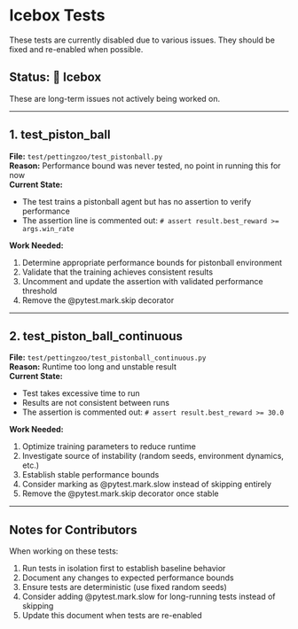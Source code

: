 # Icebox Tests

These tests are currently disabled due to various issues. They should be fixed and re-enabled when possible.

## Status: 🧊 Icebox
These are long-term issues not actively being worked on.

---

## 1. test_piston_ball
**File:** `test/pettingzoo/test_pistonball.py`  
**Reason:** Performance bound was never tested, no point in running this for now  
**Current State:**
- The test trains a pistonball agent but has no assertion to verify performance
- The assertion line is commented out: `# assert result.best_reward >= args.win_rate`

**Work Needed:**
1. Determine appropriate performance bounds for pistonball environment
2. Validate that the training achieves consistent results
3. Uncomment and update the assertion with validated performance threshold
4. Remove the @pytest.mark.skip decorator

---

## 2. test_piston_ball_continuous
**File:** `test/pettingzoo/test_pistonball_continuous.py`  
**Reason:** Runtime too long and unstable result  
**Current State:**
- Test takes excessive time to run
- Results are not consistent between runs
- The assertion is commented out: `# assert result.best_reward >= 30.0`

**Work Needed:**
1. Optimize training parameters to reduce runtime
2. Investigate source of instability (random seeds, environment dynamics, etc.)
3. Establish stable performance bounds
4. Consider marking as @pytest.mark.slow instead of skipping entirely
5. Remove the @pytest.mark.skip decorator once stable

---

## Notes for Contributors

When working on these tests:
1. Run tests in isolation first to establish baseline behavior
2. Document any changes to expected performance bounds
3. Ensure tests are deterministic (use fixed random seeds)
4. Consider adding @pytest.mark.slow for long-running tests instead of skipping
5. Update this document when tests are re-enabled